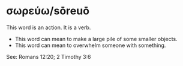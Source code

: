 # σωρεύω/sōreuō
This word is an action. It is a verb.
* This word can mean to make a large pile of some smaller objects.
* This word can mean to overwhelm someone with something.

See: Romans 12:20; 2 Timothy 3:6

